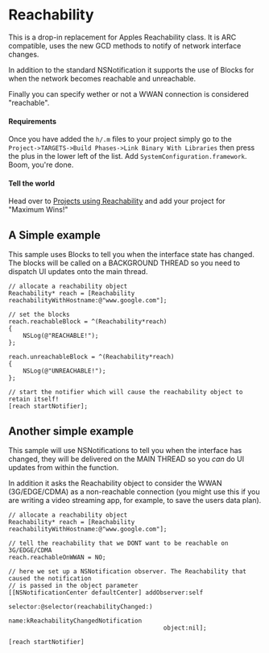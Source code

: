 # Reachability

This is a drop-in replacement for Apples Reachability class. It is ARC compatible, uses the new GCD methods to notify of network interface changes.

In addition to the standard NSNotification it supports the use of Blocks for when the network becomes reachable and unreachable.

Finally you can specify wether or not a WWAN connection is considered "reachable".

#### Requirements

Once you have added the ```h/.m``` files to your project simply go to the ```Project->TARGETS->Build Phases->Link Binary With Libraries``` then press the plus in the lower left of the list. Add ```SystemConfiguration.framework```. Boom, you're done.

#### Tell the world

Head over to [Projects using Reachability](https://github.com/tonymillion/Reachability/wiki/Projects-using-Reachability) and add your project for "Maximum Wins!"

## A Simple example
This sample uses Blocks to tell you when the interface state has changed. The blocks will be called on a BACKGROUND THREAD so you need to dispatch UI updates onto the main thread.

	// allocate a reachability object
	Reachability* reach = [Reachability reachabilityWithHostname:@"www.google.com"];

	// set the blocks 
	reach.reachableBlock = ^(Reachability*reach)
	{
		NSLog(@"REACHABLE!");
	};

	reach.unreachableBlock = ^(Reachability*reach)
	{
		NSLog(@"UNREACHABLE!");
	};

	// start the notifier which will cause the reachability object to retain itself!
	[reach startNotifier];

## Another simple example
This sample will use NSNotifications to tell you when the interface has changed, they will be delivered on the MAIN THREAD so you *can* do UI updates from within the function.

In addition it asks the Reachability object to consider the WWAN (3G/EDGE/CDMA) as a non-reachable connection (you might use this if you are writing a video streaming app, for example, to save the users data plan).

	// allocate a reachability object
	Reachability* reach = [Reachability reachabilityWithHostname:@"www.google.com"];

	// tell the reachability that we DONT want to be reachable on 3G/EDGE/CDMA
	reach.reachableOnWWAN = NO;
	
	// here we set up a NSNotification observer. The Reachability that caused the notification
	// is passed in the object parameter
	[[NSNotificationCenter defaultCenter] addObserver:self 
											 selector:@selector(reachabilityChanged:) 
												 name:kReachabilityChangedNotification 
											   object:nil];
											
	[reach startNotifier]
	